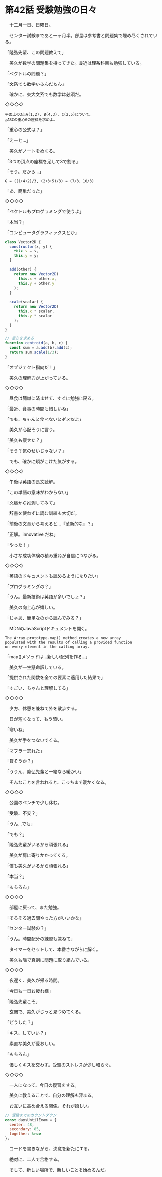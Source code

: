 # 第42話 受験勉強の日々

　十二月一日、日曜日。

　センター試験まであと一ヶ月半。部屋は参考書と問題集で埋め尽くされている。

「隆弘先輩、この問題教えて」

　美久が数学の問題集を持ってきた。最近は理系科目も勉強している。

「ベクトルの問題？」

「文系でも数学いるんだもん」

　確かに、東大文系でも数学は必須だ。

◇◇◇◇

```
平面上の3点A(1,2), B(4,3), C(2,5)について、
△ABCの重心Gの座標を求めよ。
```

「重心の公式は？」

「えーと...」

　美久がノートをめくる。

「3つの頂点の座標を足して3で割る」

「そう。だから...」

```
G = ((1+4+2)/3, (2+3+5)/3) = (7/3, 10/3)
```

「あ、簡単だった」

◇◇◇◇

「ベクトルもプログラミングで使うよ」

「本当？」

「コンピュータグラフィックスとか」

```javascript
class Vector2D {
  constructor(x, y) {
    this.x = x;
    this.y = y;
  }
  
  add(other) {
    return new Vector2D(
      this.x + other.x,
      this.y + other.y
    );
  }
  
  scale(scalar) {
    return new Vector2D(
      this.x * scalar,
      this.y * scalar
    );
  }
}

// 重心を求める
function centroid(a, b, c) {
  const sum = a.add(b).add(c);
  return sum.scale(1/3);
}
```

「オブジェクト指向だ！」

　美久の理解力が上がっている。

◇◇◇◇

　昼食は簡単に済ませて、すぐに勉強に戻る。

「最近、食事の時間も惜しいね」

「でも、ちゃんと食べないとダメだよ」

　美久が心配そうに言う。

「美久も痩せた？」

「そう？気のせいじゃない？」

　でも、確かに頬がこけた気がする。

◇◇◇◇

　午後は英語の長文読解。

「この単語の意味がわからない」

「文脈から推測してみて」

　辞書を使わずに読む訓練も大切だ。

「前後の文章から考えると...『革新的な』？」

「正解。innovative だね」

「やった！」

　小さな成功体験の積み重ねが自信につながる。

◇◇◇◇

「英語のドキュメントも読めるようになりたい」

「プログラミングの？」

「うん。最新技術は英語が多いでしょ？」

　美久の向上心が嬉しい。

「じゃあ、簡単なのから読んでみる？」

　MDNのJavaScriptドキュメントを開く。

```
The Array.prototype.map() method creates a new array 
populated with the results of calling a provided function 
on every element in the calling array.
```

「map()メソッドは...新しい配列を作る...」

　美久が一生懸命訳している。

「提供された関数を全ての要素に適用した結果で」

「すごい、ちゃんと理解してる」

◇◇◇◇

　夕方、休憩を兼ねて外を散歩する。

　日が短くなって、もう暗い。

「寒いね」

　美久が手をつないでくる。

「マフラー忘れた」

「貸そうか？」

「ううん、隆弘先輩と一緒なら暖かい」

　そんなことを言われると、こっちまで暖かくなる。

◇◇◇◇

　公園のベンチで少し休む。

「受験、不安？」

「うん...でも」

「でも？」

「隆弘先輩がいるから頑張れる」

　美久が肩に寄りかかってくる。

「僕も美久がいるから頑張れる」

「本当？」

「もちろん」

◇◇◇◇

　部屋に戻って、また勉強。

「そろそろ過去問やった方がいいかな」

「センター試験の？」

「うん。時間配分の練習も兼ねて」

　タイマーをセットして、本番さながらに解く。

　美久も隣で真剣に問題に取り組んでいる。

◇◇◇◇

　夜遅く、美久が帰る時間。

「今日も一日お疲れ様」

「隆弘先輩こそ」

　玄関で、美久がじっと見つめてくる。

「どうした？」

「キス、していい？」

　素直な美久が愛おしい。

「もちろん」

　優しくキスを交わす。受験のストレスが少し和らぐ。

◇◇◇◇

　一人になって、今日の復習をする。

　美久に教えることで、自分の理解も深まる。

　お互いに高め合える関係。それが嬉しい。

```javascript
// 受験までのカウントダウン
const daysUntilExam = {
  center: 48,
  secondary: 85,
  together: true
};
```

　コードを書きながら、決意を新たにする。

　絶対に、二人で合格する。

　そして、新しい場所で、新しいことを始めるんだ。